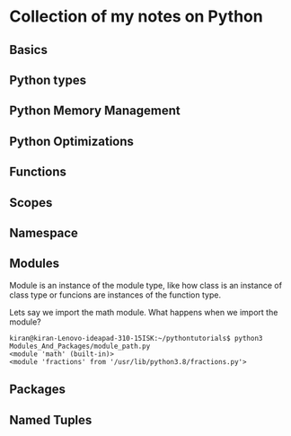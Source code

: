 # Collection of my notes on Python #

## Basics ##

## Python types ##

## Python Memory Management ##

## Python Optimizations ##

## Functions ##

## Scopes ##

## Namespace ##

## Modules ##

Module is an instance of the module type, like how class is an instance of class type or funcions are instances of the function type.

Lets say we import the math module. What happens when we import the module?

```
kiran@kiran-Lenovo-ideapad-310-15ISK:~/pythontutorials$ python3 Modules_And_Packages/module_path.py
<module 'math' (built-in)>
<module 'fractions' from '/usr/lib/python3.8/fractions.py'>

```

## Packages ##

## Named Tuples ##